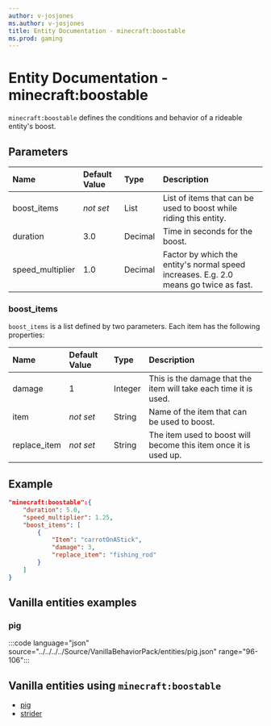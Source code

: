 ```yaml
---
author: v-josjones
ms.author: v-josjones
title: Entity Documentation - minecraft:boostable
ms.prod: gaming
---
```


# Entity Documentation - minecraft:boostable

`minecraft:boostable` defines the conditions and behavior of a rideable entity's boost.

## Parameters

|Name |Default Value  |Type  |Description  |
|:----------|:----------|:----------|:----------|
|boost_items|*not set* | List| List of items that can be used to boost while riding this entity.|
|duration| 3.0| Decimal| Time in seconds for the boost. |
|speed_multiplier| 1.0| Decimal| Factor by which the entity's normal speed increases. E.g. 2.0 means go twice as fast. |

### boost_items

`boost_items` is a list defined by two parameters. Each item has the following properties:

|Name |Default Value  |Type  |Description  |
|:----------|:----------|:----------|:----------|
|damage| 1| Integer|  This is the damage that the item will take each time it is used. |
|item|*not set* | String|  Name of the item that can be used to boost. |
|replace_item|*not set* | String|  The item used to boost will become this item once it is used up. |

## Example

```json
"minecraft:boostable":{
    "duration": 5.0,
    "speed_multiplier": 1.25,
    "boost_items": [
        {
            "Item": "carrotOnAStick",
            "damage": 3,
            "replace_item": "fishing_rod"
        }
    ]
}
```

## Vanilla entities examples

### pig

:::code language="json" source="../../../../Source/VanillaBehaviorPack/entities/pig.json" range="96-106":::

## Vanilla entities using `minecraft:boostable`

- [pig](../../../../Source/VanillaBehaviorPack_Snippets/entities/pig.md)
- [strider](../../../../Source/VanillaBehaviorPack_Snippets/entities/strider.md)
